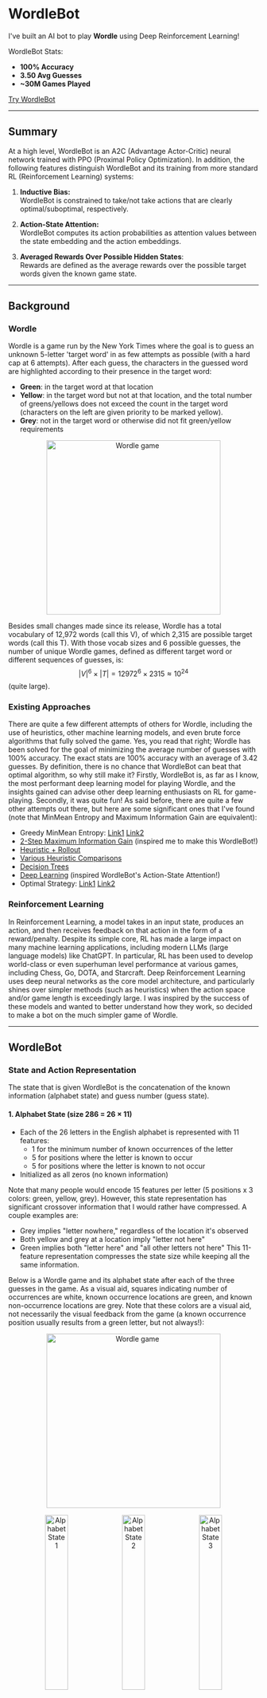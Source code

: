 # WordleBot

I've built an AI bot to play **Wordle** using Deep Reinforcement Learning! 

WordleBot Stats:  
- **100% Accuracy**  
- **3.50 Avg Guesses**  
- **~30M Games Played**

[Try WordleBot](https://huggingface.co/spaces/RylieWeaver/WordleBot)  

---

## Summary

At a high level, WordleBot is an A2C (Advantage Actor-Critic) neural network trained with PPO (Proximal Policy Optimization). In addition, the following features distinguish WordleBot and its training from more standard RL (Reinforcement Learning) systems:

1. **Inductive Bias:**  
   WordleBot is constrained to take/not take actions that are clearly optimal/suboptimal, respectively.

2. **Action-State Attention:**  
   WordleBot computes its action probabilities as attention values between the state embedding and the action embeddings.  

3. **Averaged Rewards Over Possible Hidden States**:  
   Rewards are defined as the average rewards over the possible target words given the known game state.  

---

## Background

### Wordle

Wordle is a game run by the New York Times where the goal is to guess an unknown 5-letter 'target word' in as few attempts as possible (with a hard cap at 6 attempts). After each guess, the characters in the guessed word are highlighted according to their presence in the target word:
- **Green**: in the target word at that location
- **Yellow**: in the target word but not at that location, and the total number of greens/yellows does not exceed the count in the target word (characters on the left are given priority to be marked yellow).
- **Grey**: not in the target word or otherwise did not fit green/yellow requirements

<p align="center">
  <img src="images/game_peril.png" alt="Wordle game" width="350"/>
</p>

Besides small changes made since its release, Wordle has a total vocabulary of 12,972 words (call this V), of which 2,315 are possible target words (call this T). With those vocab sizes and 6 possible guesses, the number of unique Wordle games, defined as different target word or different sequences of guesses, is:
$$\lvert V \rvert^6 \times \lvert T \rvert = 12972^6 \times 2315 \approx 10^{24}$$
(quite large).  

### Existing Approaches

There are quite a few different attempts of others for Wordle, including the use of heuristics, other machine learning models, and even brute force algorithms that fully solved the game. Yes, you read that right; Wordle has been solved for the goal of minimizing the average number of guesses with 100% accuracy. The exact stats are 100% accuracy with an average of 3.42 guesses. By definition, there is no chance that WordleBot can beat that optimal algorithm, so why still make it? Firstly, WordleBot is, as far as I know, the most performant deep learning model for playing Wordle, and the insights gained can advise other deep learning enthusiasts on RL for game-playing. Secondly, it was quite fun! As said before, there are quite a few other attempts out there, but here are some significant ones that I've found (note that MinMean Entropy and Maximum Information Gain are equivalent): 
- Greedy MinMean Entropy: [Link1](https://jluebeck.github.io/posts/WordleSolver) [Link2](https://nhsjs.com/wp-content/uploads/2024/04/Using-Information-Theory-to-Play-Wordle-as-Optimally-as-Possible.pdf)  
- [2-Step Maximum Information Gain](https://www.youtube.com/watch?v=v68zYyaEmEA) (inspired me to make this WordleBot!)  
- [Heuristic + Rollout](https://arxiv.org/pdf/2211.10298)  
- [Various Heuristic Comparisons](https://arxiv.org/pdf/2408.11730)  
- [Decision Trees](https://jonathanolson.net/experiments/optimal-wordle-solutions)  
- [Deep Learning](https://andrewkho.github.io/wordle-solver/) (inspired WordleBot's Action-State Attention!)  
- Optimal Strategy: [Link1](https://auction-upload-files.s3.amazonaws.com/Wordle_Paper_Final.pdf) [Link2](https://sonorouschocolate.com/notes/index.php/)  

### Reinforcement Learning

In Reinforcement Learning, a model takes in an input state, produces an action, and then receives feedback on that action in the form of a reward/penalty. Despite its simple core, RL has made a large impact on many machine learning applications, including modern LLMs (large language models) like ChatGPT. In particular, RL has been used to develop world-class or even superhuman level performance at various games, including Chess, Go, DOTA, and Starcraft. Deep Reinforcement Learning uses deep neural networks as the core model architecture, and particularly shines over simpler methods (such as heuristics) when the action space and/or game length is exceedingly large. I was inspired by the success of these models and wanted to better understand how they work, so decided to make a bot on the much simpler game of Wordle.  

---

## WordleBot

### State and Action Representation

The state that is given WordleBot is the concatenation of the known information (alphabet state) and guess number (guess state). 
#### 1. Alphabet State (size 286 = 26 × 11)  
- Each of the 26 letters in the English alphabet is represented with 11 features:
  - 1 for the minimum number of known occurrences of the letter  
  - 5 for positions where the letter is known to occur  
  - 5 for positions where the letter is known to not occur  
- Initialized as all zeros (no known information)

Note that many people would encode 15 features per letter (5 positions x 3 colors: green, yellow, grey). However, this state representation has significant crossover information that I would rather have compressed. A couple examples are:  
- Grey implies "letter nowhere," regardless of the location it's observed  
- Both yellow and grey at a location imply "letter not here"  
- Green implies both "letter here" and "all other letters not here"
This 11-feature representation compresses the state size while keeping all the same information.  

Below is a Wordle game and its alphabet state after each of the three guesses in the game. As a visual aid, squares indicating number of occurrences are white, known occurrence locations are green, and known non-occurrence locations are grey. Note that these colors are a visual aid, not necessarily the visual feedback from the game (a known occurrence position usually results from a green letter, but not always!):

<p align="center">
  <img src="images/game_peril.png" alt="Wordle game" width="350"/>
</p>

<p align="center">
  <img src="images/peril_state1.png" alt="Alphabet State 1" width="30%"/>
  <img src="images/peril_state2.png" alt="Alphabet State 2" width="30%"/>
  <img src="images/peril_state3.png" alt="Alphabet State 3" width="30%"/>
</p>

#### 2. Guess State (size 6)  
- A one-hot vector representing the current guess number (1-6), which tells WordleBot how far along in the game it is.

#### 3. Action (size 130 = 26 × 5)  
- Each action corresponds to guessing a 5-letter word.  
- The concatenation of five one-hot vectors, one for each position (26 possible letters × 5 positions) represents the actions.

Below are the representations for the word TRACE, LIONS, and MILLY:

<p align="center">
  <img src="images/trace_action.png" alt="TRACE Representation" width="20%"/>
  &nbsp;&nbsp;&nbsp;&nbsp;&nbsp;&nbsp;&nbsp;&nbsp;&nbsp;&nbsp;&nbsp;&nbsp;&nbsp;&nbsp;
  <img src="images/lions_action.png" alt="LIONS Representation" width="20%"/>
  &nbsp;&nbsp;&nbsp;&nbsp;&nbsp;&nbsp;&nbsp;&nbsp;&nbsp;&nbsp;&nbsp;&nbsp;&nbsp;&nbsp;
  <img src="images/milly_action.png" alt="MILLY Representation" width="20%"/>
</p>


### Inductive Bias  

Some actions in Wordle are clearly optimal or suboptimal given the current state, which can be succinctly stated as rules on the action space (a.k.a. inductive biases). WordleBot is constrained in its training and evaluation to follow three inductive biases in its training and evaluation:  
- **No repeats:** Never guess the same word twice.  
- **2 or fewer target words:** If there are only two of fewer possible target words, guess one of them.  
- **Final guess:** If on the last guess, choose from the remaining possible target words.

The action space is constrained by setting all disallowed action probabilities to 0 and then renormalizing. Specifically, before each action selection step, we first multiply the raw policy distribution \(\pi_\theta\) by a binary mask, where 1 indicates an allowed action and 0 indicates a disallowed action. The constrained policy is then defined as  

$$
\pi_{\theta, constraints} \quad = \quad \frac{\pi_{\theta} \cdot mask} {\sum_{A} \pi_{\theta} \cdot mask}
$$

Where A is the action space.  

Below we show an example game and the corresponding masks for each of its three guesses. For the first guess, no constraints are applied, so the mask is all ones. For the second guess, the **no repeats** constraint is applied, so the probability of guessing "TRACE" is set to zero. For the third guess, only one target word (QUITE) is consistent with the state, so the **2 or fewer target words** constraint applies and all other actions are masked out, leaving only "QUITE" with nonzero probability.

<p align="center">
  <img src="images/game_quite.png" alt="Wordle game" width="350"/>
</p>

<p align="center">
  <img src="images/quite_action_mask_1.png" alt="QUITE mask1" width="20%"/>
  &nbsp;&nbsp;&nbsp;&nbsp;&nbsp;&nbsp;&nbsp;&nbsp;&nbsp;&nbsp;&nbsp;&nbsp;&nbsp;&nbsp;
  <img src="images/quite_action_mask_2.png" alt="QUITE mask2" width="20%"/>
  &nbsp;&nbsp;&nbsp;&nbsp;&nbsp;&nbsp;&nbsp;&nbsp;&nbsp;&nbsp;&nbsp;&nbsp;&nbsp;&nbsp;
  <img src="images/quite_action_mask_3.png" alt="QUITE mask3" width="20%"/>
</p>

However, when we constrain the action space, the model doesn't directly learn through experience to align with the inductive biases, which may deprive the model of valuable gradient signals that are useful for other parts of the game. For example, taking the game above as an example, the never directly learns that "QUITE" is the superior third guess because it is never allowed to choose another guess to compare with. To address this, we add a KL-divergence loss term (called KL-Guide loss) between the model's raw policy $$\pi_{\theta}$$ and the constrained policy $$\pi_{\theta, constraints}$$. The KL-Guide loss term discourages actions that are masked out without needing to experience them. In fact, the KL-Guide loss provides a much richer learning signal than learning from experience because it can give feedback on many output probabilities at once. For example, in there is only one possible target word, the KL-Guide loss gives a gradient signal to ALL 12,972 probabilities (namely increase 1 probability and decrease the 12,971 others). On the other hand, experiential learning only gives a gradient signal to the single probability whose corresponding action was chosen. Overall, the KL-Guide Loss provides an extremely rich gradient signal to align WordleBot's action probabilities with the inductive biases without needing to experience the masked out actions.  

<div style="font-size:150%">
$$
\mathcal{L}_{\text{KL-Guide}}
= D_{\text{KL}}\!\left(\pi_{\theta} \;\|\; \pi_{\theta,\text{constraints}}\right)
$$
</div>

Note that to avoid explosions, we add a small \( \epsilon \) value and renormalize the probabilities fed into the KL-Guide loss. This is especially important for the constrained probabilities, which contain zero values.  

The KL-Guide loss is distinct from trust region policy optimization (TRPO). TRPO is a standard RL training procedure that includes a regularizing KL term (denoted KL-Reg) between the current policy and a reference policy from a previous checkpoint:  

$$
\mathcal{L}_{\text{KL-Reg}} 
= D_{\text{KL}}\!\left(\pi \;\|\; \pi_{\text{ref}}\right).
$$  

Rather than comparing the current policy with a previous checkpoint, the KL-Guide loss compares the current policy with its own constrained version (masked vs. unmasked). Including the KL-Guide loss and KL-Reg loss terms is independent: one, both, or neither can be used. For WordleBot, we apply both.  


### Action-State Attention

WordleBot computes its action probabilities as:  

<div style="font-size:150%">
$$
P = \text{softmax}_T \!\left( \frac{\phi_1(A) \, \phi_2(S)}{\sqrt{d}} \right)
$$
</div>

Where:
- $d$ is the embedding dimension and set as a hyperparameter
- $A$ are the action representations: shape $$[\lvert V \rvert, 130]$$  
- $S$ is the state representation: shape $$[292]$$  
- $\phi_1$ is a learned function: $$\mathbb{R}^{130} \rightarrow \mathbb{R}^{d}$$
- $\phi_2$ is a learned function: $$\mathbb{R}^{292} \rightarrow \mathbb{R}^{d}$$
- $T$ is the temperature parameter
- $P$ is the action probabilities: shape $$[\lvert V \rvert]$$

Note that when $T = 1$, this is exactly the standard formula for attention weights in Transformers. In this analogy, the state embedding acts as a query asking "What action is good given state $S$" and the actions act as different keys, with the resulting attention weights indicating how good an action is for a particular state.

By utilizing embeddings of the state AND actions, rather than just the state, WordleBot is able to transfer information between different actions. For example, if 'FIGHT' is a good guess, then 'MIGHT' probably is too. Most RL systems do not do this, instead embedding the state and projecting to an output dimension the size of the action space. As mentioned in the related existing approaches, [Andrew Ho](https://andrewkho.github.io/wordle-solver/) used a similar mechanism for his deep learning Wordle agent, however that model used a direct dot product without dividing by the square root of the dimensionality.  


### Reward Function

For any given state, there is a set M ⊆ V of possible target words, where V is the whole target vocabulary. WordleBot is given the average reward over **m** possible target words sampled from M, where **m** is a hyperparameter:

<div style="font-size:150%">
$$
R = \frac{1}{m} \sum_{i=1}^{m} R_{i}
$$
</div>

This reduces reward variance, increasing the reward for good guesses (even if not well-fit to the actual target word) and decreasing the reward for lucky guesses.  

The reward for each individual target word is defined as the sum of two components:
- **Information gain** via reduction of the possible target words, scaled to [0, 1]   
- **Correct word bonus** of 0.1 if the target word is guessed


### Other Notes
- Normalizing advantages per group helped a lot to improve on harder words.
- Using a replay loader is an option in WordleBot's training. However the latest iteration of WordleBot does not use it because (1) I didn't see a big difference in performance and (2) guessing words sooner helps my avg number of guesses, whether or not it was a hard word, but a replay loader biases the model to care specifically about the hard words.
- A KL-Best loss was included in training as well, which penalized the model for diverging from the best model observed so far.


### Thanks
- Zach Fox, for ideas related to WordleBot's architecture/training and the revision of this page.  
- My girlfriend, who is my daily Wordle buddy :)  



[LinkedIn](https://www.linkedin.com/in/rylie-weaver/) | [Email](mailto:rylieweaver9@gmail.com) | [GitHub](https://github.com/RylieWeaver)  |  [Try WordleBot](https://huggingface.co/spaces/RylieWeaver/WordleBot)  |  [WordleBot Source Code](https://github.com/RylieWeaver/WordleBot)  









